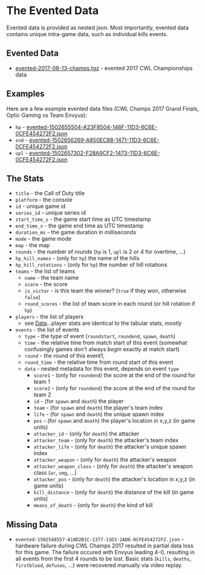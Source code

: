 # The Evented Data

Evented data is provided as nested json.  Most importantly, evented data contains unique intra-game data, such as individual kills events.

## Evented Data

* [evented-2017-08-13-champs.tgz](evented-2017-08-13-champs.tgz) - evented 2017 CWL Championships data

## Examples

Here are a few example evented data files (CWL Champs 2017 Grand Finals, Optic Gaming vs Team Envyus):

 * `hp` - [evented-1502655504-A23F8504-146F-11D3-6C6E-0CFE454272F2.json](evented-1502655504-A23F8504-146F-11D3-6C6E-0CFE454272F2.json)
 * `snd` - [evented-1502656269-A850EC88-1471-11D3-6C6E-0CFE454272F2.json](evented-1502656269-A850EC88-1471-11D3-6C6E-0CFE454272F2.json)
 * `upl` - [evented-1502657302-F28A9CF2-1473-11D3-6C6E-0CFE454272F2.json](evented-1502657302-F28A9CF2-1473-11D3-6C6E-0CFE454272F2.json)

## The Stats

 * `title` - the Call of Duty title
 * `platform` - the console
 * `id` - unique game id
 * `series_id` - unique series id
 * `start_time_s` - the game start time as UTC timestamp
 * `end_time_s` - the game end time as UTC timestamp
 * `duration_ms` - the game duration in milliseconds
 * `mode` - the game mode
 * `map` - the map
 * `rounds` - the number of rounds (`hp` is 1, `upl` is 2 or 4 for overtime, ...)
 * `hp_hill_names` - (only for `hp`) the name of the hills
 * `hp_hill_rotations` - (only for `hp`) the number of hill rotations
 * `teams` - the list of teams
    * `name` - the team name
    * `score` - the score
    * `is_victor` - is this team the winner? (`true` if they won, otherwise `false`)
    * `round_scores` - the list of team score in each round (or hill rotation if `hp`)
 * `players` - the list of players
    * see [Data](data#the-stats)...player stats are identical to the tabular stats, _mostly_
 * `events` - the list of events
    * `type` - the type of event (`roundstart`, `roundend`, `spawn`, `death`)
    * `time` - the relative time from match start of this event (somewhat confusingly games don't always _begin_ exactly at match start)
    * `round` - the round of this event1,
    * `round_time` - the relative time from round start of this event
    * `data` - nested metadata for this event, depends on event `type`
       * `score1` - (only for `roundend`) the score at the end of the round for team 1
       * `score2` - (only for `roundend`) the score at the end of the round for team 2
       * `id` - (for `spawn` and `death`) the player
       * `team` - (for `spawn` and `death`) the player's team index
       * `life` - (for `spawn` and `death`) the unique spawn index
       * `pos` - (for `spawn` and `death`) the player's location in x,y,z (in game units)
       * `attacker_id` - (only for `death`) the attacker
       * `attacker_team` - (only for `death`) the attacker's team index
       * `attacker_life` - (only for `death`) the attacker's unique spawn index
       * `attacker_weapon` - (only for `death`) the attacker's weapon
       * `attacker_weapon_class` - (only for `death`) the attacker's weapon class (`ar`, `smg`, ...)
       * `attacker_pos` - (only for `death`) the attacker's location in x,y,z (in game units)
       * `kill_distance` - (only for `death`) the distance of the kill (in game units)
       * `means_of_death` - (only for `death`) the kind of kill


## Missing Data

 * `evented-1502548557-A10D2B1C-1377-11D3-2AD6-0CFE454272F2.json` - hardware failure during CWL Champs 2017 resulted in partial data loss for this game.  The failure occured with Envyus leading 4-0, resulting in all events from the first 4 rounds to be lost.  Basic stats (`kills`, `deaths`, `firstblood`, `defuses`, ...) were recovered manually via video replay.
